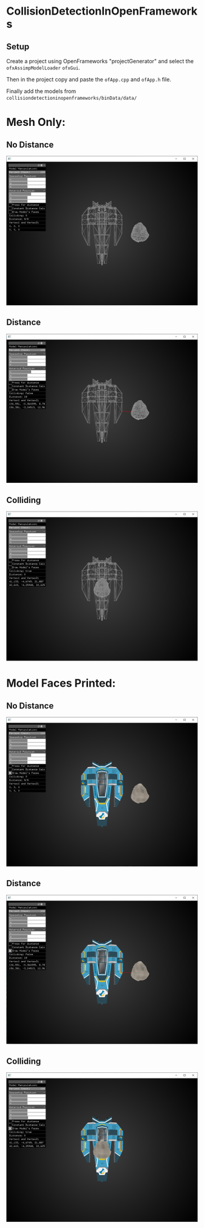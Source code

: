 # CollisionDetectionInOpenFrameworks

## Setup
Create a project using OpenFrameworks "projectGenerator" and select the ```ofxAssimpModelLoader``` ```ofxGui```.

Then in the project copy and paste the ```ofApp.cpp``` and ```ofApp.h``` file.

Finally add the models from ```collisiondetectioninopenframeworks/binData/data/```

# Mesh Only:
## No Distance
![No Distance](https://github.com/Zidiam/CollisionDetectionInOpenFrameworks/blob/master/Demo/MeshNoDistance.PNG?raw=true)
## Distance
![Distance](https://github.com/Zidiam/CollisionDetectionInOpenFrameworks/blob/master/Demo/MeshDistance.PNG?raw=true)
## Colliding
![Colliding](https://github.com/Zidiam/CollisionDetectionInOpenFrameworks/blob/master/Demo/MeshColliding.PNG?raw=true)

# Model Faces Printed:
## No Distance
![No Distance](https://github.com/Zidiam/CollisionDetectionInOpenFrameworks/blob/master/Demo/FacesNoDistance.PNG?raw=true)
## Distance
![Distance](https://github.com/Zidiam/CollisionDetectionInOpenFrameworks/blob/master/Demo/FaceDistance.PNG?raw=true)
## Colliding
![Colliding](https://github.com/Zidiam/CollisionDetectionInOpenFrameworks/blob/master/Demo/FaceColliding.PNG?raw=true)
